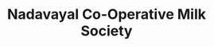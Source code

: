 ---
title: "Nadavayal Co-Operative Milk Society"
url: /nadavayal/nadavayal-co-operative-milk-society/
shop: Milch
---